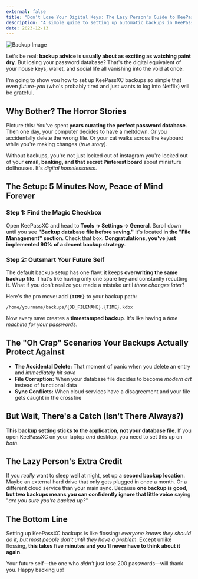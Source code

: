 ```yaml
---
external: false
title: "Don't Lose Your Digital Keys: The Lazy Person's Guide to KeePassXC Backups"
description: "A simple guide to setting up automatic backups in KeePassXC to protect your password database."
date: 2023-12-13
---
```


![Backup Image](/images/be8d0fae-91c6-4a1b-8c50-cb1459c0ec31.webp)

Let's be real: **backup advice is usually about as exciting as watching paint dry**. But losing your password database? That's the digital equivalent of your house keys, wallet, and social life all vanishing into the void at once.

I'm going to show you how to set up KeePassXC backups so simple that even *future-you* (who's probably tired and just wants to log into Netflix) will be grateful.

## Why Bother? The Horror Stories

Picture this: You've spent **years curating the perfect password database**. Then one day, your computer decides to have a meltdown. Or you accidentally delete the wrong file. Or your cat walks across the keyboard while you're making changes (*true story*).

Without backups, you're not just locked out of instagram you're locked out of your **email, banking, and that secret Pinterest board** about miniature dollhouses. It's *digital homelessness*.

## The Setup: 5 Minutes Now, Peace of Mind Forever

### Step 1: Find the Magic Checkbox
Open KeePassXC and head to **Tools → Settings → General**. Scroll down until you see **"Backup database file before saving."** It's located **in the "File Management" section**. Check that box. **Congratulations, you've just implemented 90% of a decent backup strategy**.

### Step 2: Outsmart Your Future Self
The default backup setup has one flaw: it keeps **overwriting the same backup file**. That's like having only one spare key and constantly recutting it. What if you don't realize you made a mistake until *three changes later*?

Here's the pro move: add **`{TIME}`** to your backup path:
```plaintext
/home/yourname/backups/{DB_FILENAME}.{TIME}.kdbx
```


Now every save creates a **timestamped backup**. It's like having a *time machine for your passwords*.

## The "Oh Crap" Scenarios Your Backups Actually Protect Against

- **The Accidental Delete:** That moment of panic when you delete an entry and *immediately hit save*
- **File Corruption:** When your database file decides to become *modern art* instead of functional data
- **Sync Conflicts:** When cloud services have a disagreement and your file gets caught in the crossfire

## But Wait, There's a Catch (Isn't There Always?)

**This backup setting sticks to the application, not your database file**. If you open KeePassXC on your laptop *and* desktop, you need to set this up on *both*. 

## The Lazy Person's Extra Credit

If you *really* want to sleep well at night, set up a **second backup location**. Maybe an external hard drive that only gets plugged in once a month. Or a different cloud service than your main sync. Because **one backup is good, but two backups means you can confidently ignore that little voice** saying "*are you sure you're backed up?*"

## The Bottom Line

Setting up KeePassXC backups is like flossing: *everyone knows they should do it, but most people don't until they have a problem*. Except unlike flossing, **this takes five minutes and you'll never have to think about it again**.

Your future self—the one who *didn't* just lose 200 passwords—will thank you. Happy backing up!